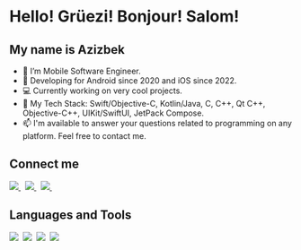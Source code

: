 # Hello! Grüezi! Bonjour! Salom! 
## My name is Azizbek

- 📱 I’m Mobile Software Engineer.
- 🤯 Developing for Android since 2020 and iOS since 2022.
- 💻 Currently working on very cool projects.
- 🌱 My Tech Stack: Swift/Objective-C, Kotlin/Java, C, C++, Qt C++, Objective-C++, UIKit/SwiftUI, JetPack Compose.
- 📫 I'm available to answer your questions related to programming on any platform. Feel free to contact me.

## Connect me

<a href="https://www.linkedin.com/in/azizbek-asadov-a94527146">
  <img src="https://img.shields.io/badge/linkedin-%230077B5.svg?&style=for-the-badge&logo=linkedin&logoColor=white" />
</a>&nbsp;
<a href="mailto:azizbek.asadov.work@gmail.com">
  <img src="https://img.shields.io/badge/gmail-D14836?style=for-the-badge&logo=gmail&logoColor=white" />
</a>&nbsp;
<a href="https://telegram.me/ios_hello">
  <img src="https://img.shields.io/badge/telegram-1DA1F2?style=for-the-badge&logo=telegram&logoColor=white" />    
</a>&nbsp;

## Languages and Tools
<img  src="https://img.shields.io/badge/iOS-727272?style=for-the-badge&logo=ios&logoColor=white">&nbsp;
<img  src="https://img.shields.io/badge/Swift-DE5D43?style=for-the-badge&logo=swift&logoColor=white">&nbsp;
<img  src="https://img.shields.io/badge/Android-4CAF50?style=for-the-badge&logo=android&logoColor=white">&nbsp;
<img  src="https://img.shields.io/badge/Kotlin-8382E3?style=for-the-badge&logo=kotlin&logoColor=white">&nbsp;
